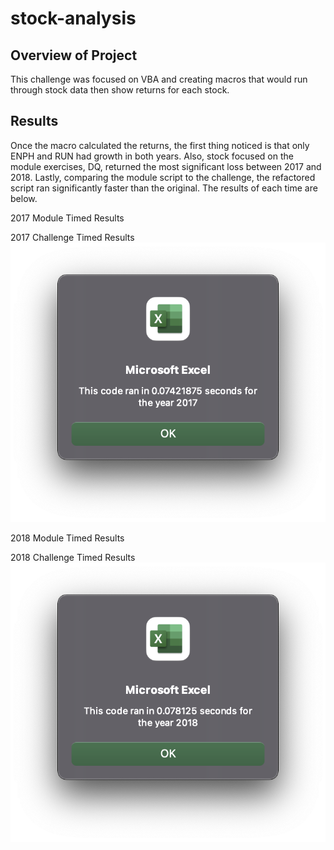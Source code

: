 # stock-analysis
## Overview of Project
This challenge was focused on VBA and creating macros that would run through stock data then show returns for each stock.

## Results
Once the macro calculated the returns, the first thing noticed is that only ENPH and RUN had growth in both years. Also, stock focused on the module exercises, DQ, returned the most significant loss between 2017 and 2018. Lastly, comparing the module script to the challenge, the refactored script ran significantly faster than the original. The results of each time are below.

2017 Module Timed Results


2017 Challenge Timed Results
![VBA_Challenge_2017](https://github.com/racruz25/stock-analysis/blob/main/Resources/VBA_Challenge_2017.png)

2018 Module Timed Results


2018 Challenge Timed Results
![VBA_Challenge_2018](https://github.com/racruz25/stock-analysis/blob/main/Resources/VBA_Challenge_2018.png)

